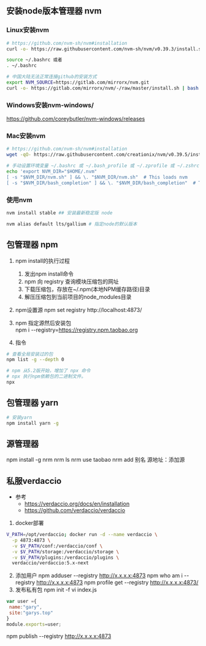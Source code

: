 ## 安装node版本管理器 nvm
### Linux安装nvm
```bash
# https://github.com/nvm-sh/nvm#installation
curl -o- https://raw.githubusercontent.com/nvm-sh/nvm/v0.39.3/install.sh | sh

source ~/.bashrc 或者
. ~/.bashrc
```

```bash
# 中国大陆无法正常连接github的安装方式
export NVM_SOURCE=https://gitlab.com/mirrorx/nvm.git
curl -o- https://gitlab.com/mirrorx/nvm/-/raw/master/install.sh | bash
```

### Windows安装nvm-windows/
https://github.com/coreybutler/nvm-windows/releases

### Mac安装nvm
```bash
# https://github.com/nvm-sh/nvm#installation
wget -qO- https://raw.githubusercontent.com/creationix/nvm/v0.39.5/install.sh | bash

# 手动设置环境变量 ~/.bashrc 或 ~/.bash_profile 或 ~/.zprofile 或 ~/.zshrc 或 ~/.profile
echo 'export NVM_DIR="$HOME/.nvm"
[ -s "$NVM_DIR/nvm.sh" ] && \. "$NVM_DIR/nvm.sh"  # This loads nvm
[ -s "$NVM_DIR/bash_completion" ] && \. "$NVM_DIR/bash_completion"  # This loads nvm bash_completion' >> ~/.zshrc
```

### 使用nvm
```bash 
nvm install stable ## 安装最新稳定版 node

nvm alias default lts/gallium # 指定node的默认版本
```

## 包管理器 npm
1. npm install的执行过程
    1. 发出npm install命令
    2. npm 向 registry 查询模块压缩包的网址
    3. 下载压缩包，存放在~/.npm(本地NPM缓存路径)目录
    4. 解压压缩包到当前项目的node_modules目录

2. npm设置源
npm set registry http://localhost:4873/
3. npm 指定源然后安装包  
npm i --registry=https://registry.npm.taobao.org 

3. 指令
```bash
# 查看全局安装过的包
npm list -g --depth 0

# npm 从5.2版开始，增加了 npx 命令
# npx 执行npm依赖包的二进制文件。
npx
```

## 包管理器 yarn
```bash
# 安装yarn
npm install yarn -g
```

## 源管理器
npm install -g nrm
nrm ls
nrm use taobao
nrm add 别名 源地址：添加源

## 私服verdaccio
- 参考
    - https://verdaccio.org/docs/en/installation
    - https://github.com/verdaccio/verdaccio
1. docker部署
```bash
V_PATH=/opt/verdaccio; docker run -d --name verdaccio \
  -p 4873:4873 \
  -v $V_PATH/conf:/verdaccio/conf \
  -v $V_PATH/storage:/verdaccio/storage \
  -v $V_PATH/plugins:/verdaccio/plugins \
  verdaccio/verdaccio:5.x-next
```
2. 添加用户
npm adduser --registry http://x.x.x.x:4873
npm who am i --registry http://x.x.x.x:4873
npm profile get --registry http://x.x.x.x:4873/
3. 发布私有包
npm init -f 
vi index.js
```js
var user ={
 name:"gary",
 site:"garys.top"
}
module.exports=user;
```
npm publish --registry http://x.x.x.x:4873

